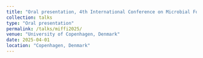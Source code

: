 ```yaml
---
title: "Oral presentation, 4th International Conference on Microbial Food and Feed Ingredients (MiFFI2025)"
collection: talks
type: "Oral presentation"
permalink: /talks/miffi2025/
venue: "University of Copenhagen, Denmark"
date: 2025-04-01
location: "Copenhagen, Denmark"
---
```

